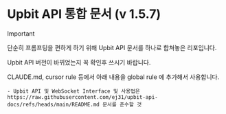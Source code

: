 # Upbit API 통합 문서 (v 1.5.7)


> [!IMPORTANT]
> 단순히 프롬프팅을 편하게 하기 위해 Upbit API 문서를 하나로 합쳐놓은 리포입니다.
> 
> Upbit API 버전이 바뀌었는지 꼭 확인후 쓰시기 바랍니다.

CLAUDE.md, cursor rule 등에서 아래 내용을 global rule 에 추가해서 사용합니다.

```
- Upbit API 및 WebSocket Interface 및 사용법은 https://raw.githubusercontent.com/ej31/upbit-api-docs/refs/heads/main/README.md 문서를 준수할 것
```
